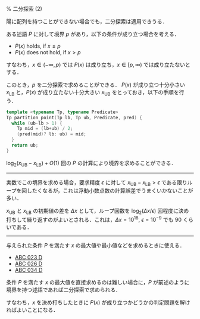 % 二分探索 (2)

陽に配列を持つことができない場合でも，二分探索は適用できうる．

ある述語 $P$ に対して境界 $p$ があり，以下の条件が成り立つ場合を考える．
- $P(x)$ holds, if $x \le p$
- $P(x)$ does not hold, if $x > p$

すなわち，$x\in(-\infty, p)$ では $P(x)$ は成り立ち，$x\in[p, \infty)$ では成り立たないとする．

このとき，$p$ を二分探索で求めることができる．
$P(x)$ が成り立つ十分小さい $x_{\text{LB}}$ と，$P(x)$ が成り立たない十分大きい $x_{\text{UB}}$ をとっておき，以下の手順を行う．

```c++
template <typename Tp, typename Predicate>
Tp partition_point(Tp lb, Tp ub, Predicate, pred) {
  while (ub-lb > 1) {
    Tp mid = (lb+ub) / 2;
    (pred(mid)? lb: ub) = mid;
  }
  return ub;
}
```

$\log_2 (x_{\text{UB}}-x_{\text{LB}})+O(1)$ 回の $P$ の計算により境界を求めることができる．

---

実数でこの境界を求める場合，要求精度 $\epsilon$ に対して $x_{\text{UB}}-x_{\text{LB}} > \epsilon$ である限りループを回したくなるが，これは浮動小数点数の計算誤差でうまくいかないことが多い．

$x_{\text{UB}}$ と $x_{\text{LB}}$ の初期値の差を $\Delta x$ として，ループ回数を $\log_2 (\Delta x/\epsilon)$ 回程度に決め打ちして繰り返すのがよいとされる．これは，$\Delta x = 10^{18}$, $\epsilon = 10^{-9}$ でも $90$ くらいである．

---

与えられた条件 $P$ を満たす $x$ の最大値や最小値などを求めるときに使える．

- [ABC 023 D](https://atcoder.jp/contests/abc023/tasks/abc023_d)
- [ABC 026 D](https://atcoder.jp/contests/abc026/tasks/abc026_d)
- [ABC 034 D](https://atcoder.jp/contests/abc034/tasks/abc034_d)

条件 $P$ を満たす $x$ の最大値を直接求めるのは難しい場合に，$P$ が前述のように境界を持つ述語であれば二分探索で求められる．

すなわち，$x$ を決め打ちしたときに $P(x)$ が成り立つかどうかの判定問題を解ければよいことになる．
